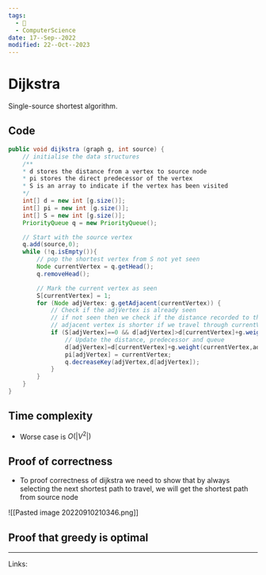 ```yaml
---
tags:
  - 🌱
  - ComputerScience
date: 17--Sep--2022
modified: 22--Oct--2023
---
```


# Dijkstra

Single-source shortest algorithm.

## Code

``` Java
public void dijkstra (graph g, int source) {
    // initialise the data structures
    /**
    * d stores the distance from a vertex to source node
    * pi stores the direct predecessor of the vertex
    * S is an array to indicate if the vertex has been visited
    */
    int[] d = new int [g.size()];
    int[] pi = new int [g.size()];
    int[] S = new int [g.size()];
    PriorityQueue q = new PriorityQueue();

    // Start with the source vertex
    q.add(source,0);
    while (!q.isEmpty()){
        // pop the shortest vertex from S not yet seen
        Node currentVertex = q.getHead();
        q.removeHead();

        // Mark the current vertex as seen
        S[currentVertex] = 1;
        for (Node adjVertex: g.getAdjacent(currentVertex)) {
            // Check if the adjVertex is already seen
            // if not seen then we check if the distance recorded to the
            // adjacent vertex is shorter if we travel through currentVertex
            if (S[adjVertex]==0 && d[adjVertex]>d[currentVertex]+g.weight(currentVertex,adjVertex)) {
                // Update the distance, predecessor and queue
                d[adjVertex]=d[currentVertex]+g.weight(currentVertex,adjVertex);
                pi[adjVertex] = currentVertex;
                q.decreaseKey(adjVertex,d[adjVertex]);
            }
        }
    }
}
```

## Time complexity
- Worse case is $O(|V^2|)$

## Proof of correctness
- To proof correctness of dijkstra we need to show that by always selecting the next shortest path to travel, we will get the shortest path from source node

![[Pasted image 20220910210346.png]]

## Proof that greedy is optimal


---
Links: 

